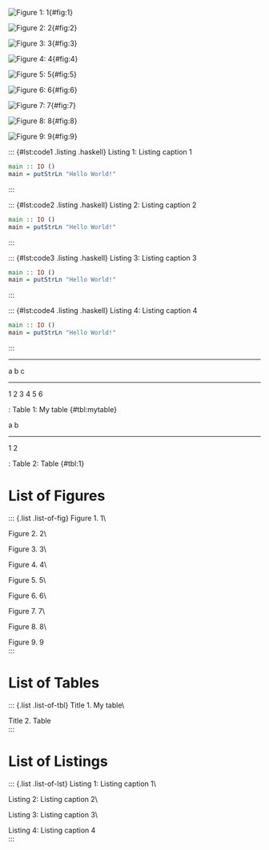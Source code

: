 ![Figure 1: 1](fig1.png){#fig:1}

![Figure 2: 2](fig2.png){#fig:2}

![Figure 3: 3](fig3.png){#fig:3}

![Figure 4: 4](fig4.png){#fig:4}

![Figure 5: 5](fig5.png){#fig:5}

![Figure 6: 6](fig6.png){#fig:6}

![Figure 7: 7](fig7.png){#fig:7}

![Figure 8: 8](fig8.png){#fig:8}

![Figure 9: 9](fig9.png){#fig:9}

::: {#lst:code1 .listing .haskell}
Listing 1: Listing caption 1

``` haskell
main :: IO ()
main = putStrLn "Hello World!"
```
:::

::: {#lst:code2 .listing .haskell}
Listing 2: Listing caption 2

``` haskell
main :: IO ()
main = putStrLn "Hello World!"
```
:::

::: {#lst:code3 .listing .haskell}
Listing 3: Listing caption 3

``` haskell
main :: IO ()
main = putStrLn "Hello World!"
```
:::

::: {#lst:code4 .listing .haskell}
Listing 4: Listing caption 4

``` haskell
main :: IO ()
main = putStrLn "Hello World!"
```
:::

------------------------------------------------------------------------

  a   b   c
  --- --- ---
  1   2   3
  4   5   6

  : Table 1: My table {#tbl:mytable}

  a   b
  --- ---
  1   2

  : Table 2: Table {#tbl:1}

# List of Figures

::: {.list .list-of-fig}
Figure 1. 1\

Figure 2. 2\

Figure 3. 3\

Figure 4. 4\

Figure 5. 5\

Figure 6. 6\

Figure 7. 7\

Figure 8. 8\

Figure 9. 9\
:::

# List of Tables

::: {.list .list-of-tbl}
Title 1. My table\

Title 2. Table\
:::

# List of Listings

::: {.list .list-of-lst}
Listing 1: Listing caption 1\

Listing 2: Listing caption 2\

Listing 3: Listing caption 3\

Listing 4: Listing caption 4\
:::

